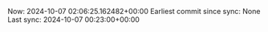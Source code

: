 Now: 2024-10-07 02:06:25.162482+00:00 Earliest commit since sync: None Last sync: 2024-10-07 00:23:00+00:00
